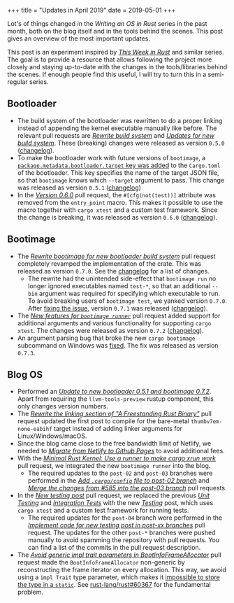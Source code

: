 +++
title = "Updates in April 2019"
date = 2019-05-01
+++

Lot's of things changed in the _Writing an OS in Rust_ series in the past month, both on the blog itself and in the tools behind the scenes. This post gives an overview of the most important updates.

This post is an experiment inspired by [_This Week in Rust_] and similar series. The goal is to provide a resource that allows following the project more closely and staying up-to-date with the changes in the tools/libraries behind the scenes. If enough people find this useful, I will try to turn this in a semi-regular series.

[_This Week in Rust_]: https://this-week-in-rust.org/

## Bootloader

- The build system of the bootloader was rewritten to do a proper linking instead of appending the kernel executable manually like before. The relevant pull requests are [_Rewrite build system_](https://github.com/rust-osdev/bootloader/pull/51) and [_Updates for new build system_](https://github.com/rust-osdev/bootloader/pull/53). These (breaking) changes were released as version `0.5.0` ([changelog](https://github.com/rust-osdev/bootloader/blob/master/Changelog.md#050)).
- To make the bootloader work with future versions of `bootimage`, a [`package.metadata.bootloader.target` key was added](https://github.com/rust-osdev/bootloader/commit/33b8ce6059e90485c56883b23d4834d06ddfd517) to the `Cargo.toml` of the bootloader. This key specifies the name of the target JSON file, so that `bootimage` knows which `--target` argument to pass. This change was released as version `0.5.1` ([changelog](https://github.com/rust-osdev/bootloader/blob/master/Changelog.md#051))
- In the [_Version 0.6.0_](https://github.com/rust-osdev/bootloader/pull/55) pull request, the `#[cfg(not(test))]` attribute was removed from the `entry_point` macro. This makes it possible to use the macro together with `cargo xtest` and a custom test framework. Since the change is breaking, it was released as version `0.6.0` ([changelog](https://github.com/rust-osdev/bootloader/blob/master/Changelog.md#060)).

## Bootimage

- The [_Rewrite bootimage for new bootloader build system_](https://github.com/rust-osdev/bootimage/pull/34) pull request completely revamped the implementation of the crate. This was released as version `0.7.0`. See the [changelog](https://github.com/rust-osdev/bootimage/blob/master/Changelog.md#070) for a list of changes.
    - The rewrite had the unintended side-effect that `bootimage run` no longer ignored executables named `test-*`, so that an additional `--bin` argument was required for specifying which executable to run. To avoid breaking users of `bootimage test`, we yanked version `0.7.0`. After [fixing the issue](https://github.com/rust-osdev/bootimage/commit/8746c15bf326cf8438a4e64ffdda332fbe59e30d), version `0.7.1` was released ([changelog](https://github.com/rust-osdev/bootimage/blob/master/Changelog.md#071)).
- The [_New features for `bootimage runner`_](https://github.com/rust-osdev/bootimage/pull/36) pull request added support for additional arguments and various functionality for supporting `cargo xtest`. The changes were released as version `0.7.2` ([changelog](https://github.com/rust-osdev/bootimage/blob/master/Changelog.md#072)).
- An argument parsing bug that broke the new `cargo bootimage` subcommand on Windows was [fixed](https://github.com/rust-osdev/bootimage/commit/101eb43de403fd9f3cb3f044e2c263356d2c179a). The fix was released as version `0.7.3`.

## Blog OS

- Performed an [_Update to new bootloader 0.5.1 and bootimage 0.7.2_](https://github.com/phil-opp/blog_os/pull/575). Apart from requiring the `llvm-tools-preview` rustup component, this only changes version numbers.
- The [_Rewrite the linking section of "A Freestanding Rust Binary"_](https://github.com/phil-opp/blog_os/pull/577) pull request updated the first post to compile for the bare-metal `thumbv7em-none-eabihf` target instead of adding linker arguments for Linux/Windows/macOS.
- Since the blog came close to the free bandwidth limit of Netlify, we needed to [_Migrate from Netlify to Github Pages_](https://github.com/phil-opp/blog_os/pull/579) to avoid additional fees.
- With the [_Minimal Rust Kernel: Use a runner to make cargo xrun work_](https://github.com/phil-opp/blog_os/pull/582) pull request, we integrated the new `bootimage runner` into the blog.
    - The required updates to the `post-02` and `post-03` branches were performed in the [_Add `.cargo/config` file to post-02 branch_](https://github.com/phil-opp/blog_os/pull/585) and [_Merge the changes from #585 into the post-03 branch_](https://github.com/phil-opp/blog_os/pull/586) pull requests.
- In the [_New testing post_](https://github.com/phil-opp/blog_os/pull/584) pull request, we replaced the previous [_Unit Testing_](https://tripleo1.github.io/blog/unit-testing/) and [_Integration Tests_](https://tripleo1.github.io/blog/integration-tests/) with the new [_Testing_](https://tripleo1.github.io/blog/testing/) post, which uses `cargo xtest` and a custom test framework for running tests.
    - The required updates for the `post-04` branch were performed in the [_Implement code for new testing post in post-xx branches_](https://github.com/phil-opp/blog_os/pull/587) pull request. The updates for the other `post-*` branches were pushed manually to avoid spamming the repository with pull requests. You can find a list of the commits in the pull request description.
- The [_Avoid generic impl trait parameters in BootInfoFrameAllocator_](https://github.com/phil-opp/blog_os/pull/595) pull request made the `BootInfoFrameAllocator` non-generic by reconstructing the frame iterator on every allocation. This way, we avoid using a `impl Trait` type parameter, which makes it [impossible to store the type in a `static`](https://github.com/phil-opp/blog_os/issues/593). See [rust-lang/rust#60367](https://github.com/rust-lang/rust/issues/60367) for the fundamental problem.
